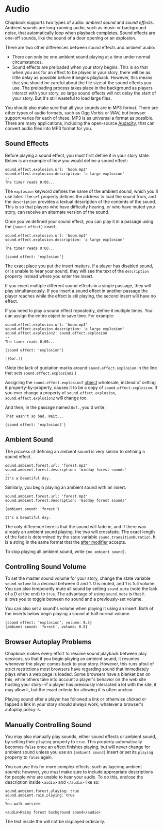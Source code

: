 # Audio

Chapbook supports two types of audio: _ambient sound_ and _sound effects_. Ambient sounds are long-running audio, such as music or background noise, that automatically loop when playback completes. Sound effects are one-off sounds, like the sound of a door opening or an explosion.

There are two other differences between sound effects and ambient audio:

- There can only be one ambient sound playing at a time under normal circumstances.
- Sound effects are preloaded when your story begins. This is so that when you ask for an effect to be played in your story, there will be as little delay as possible before it begins playback. However, this means that you should be careful about the file size of the sound effects you use. The preloading process takes place in the background as players interact with your story, so large sound effects will not delay the start of your story. But it's still wasteful to load large files.

You should also make sure that all your sounds are in MP3 format. There are other types of audio formats, such as Ogg Vorbis or WAV, but browser support varies for each of these. MP3 is as universal a format as possible. There are many applications, including the open-source [Audacity], that can convert audio files into MP3 format for you.

## Sound Effects

Before playing a sound effect, you must first define it in your story state. Below is an example of how you would define a sound effect:

```
sound.effect.explosion.url: 'boom.mp3'
sound.effect.explosion.description: 'a large explosion'
--
The timer reads 0:00...
```

The `explosion` keyword defines the name of the ambient sound, which you'll use later. The `url` property defines the address to load the sound from, and the `description` provides a textual description of the contents of the sound. This is so that players who have difficulty hearing, or who have muted your story, can receive an alternate version of the sound.

Once you've defined your sound effect, you can play it in a passage using the `{sound effect}` insert.

```
sound.effect.explosion.url: 'boom.mp3'
sound.effect.explosion.description: 'a large explosion'
--
The timer reads 0:00...

{sound effect: 'explosion'}
```

The exact place you put the insert matters. If a player has disabled sound, or is unable to hear your sound, they will see the text of the `description` property instead where you enter the insert.

If you insert multiple different sound effects in a single passage, they will play simultaneously. If you insert a sound effect in another passage the player reaches while the effect is stil playing, the second insert will have no effect.

If you need to play a sound effect repeatedly, define it multiple times. You can assign the entire object to save time. For example:

```
sound.effect.explosion.url: 'boom.mp3'
sound.effect.explosion.description: 'a large explosion'
sound.effect.explosion2: sound.effect.explosion
--
The timer reads 0:00...

{sound effect: 'explosion'}

[[Oof.]]
```

(Note the lack of quotation marks around `sound.effect.explosion` in the line that sets `sound.effect.explosion2`.)

Assigning the `sound.effect.explosion2` [object] wholesale, instead of setting it property-by-property, causes it to be a copy of `sound.effect.explosion`. If you ever change a property of `sound.effect.explosion`, `sound.effect.explosion2` will change too.

And then, in the passage named `Oof.`, you'd write:

```
That wasn't so bad. Wait...

{sound effect: 'explosion2'}
```

## Ambient Sound

The process of defining an ambient sound is very similar to defining a sound effect.

```
sound.ambient.forest.url: 'forest.mp3'
sound.ambient.forest.description: 'midday forest sounds'
--
It's a beautiful day.
```

Similarly, you begin playing an ambient sound with an insert:

```
sound.ambient.forest.url: 'forest.mp3'
sound.ambient.forest.description: 'midday forest sounds'
--
{ambient sound: 'forest'}

It's a beautiful day.

```

The only difference here is that the sound will fade in, and if there was already an ambient sound playing, the two will crossfade. The exact length of the fade is determined by the state variable `sound.transitionDuration`. It is a string in the same format that the [after modifier] accepts.

To stop playing all ambient sound, write `{no ambient sound}`.

## Controlling Sound Volume

To set the master sound volume for your story, change the state variable `sound.volume` to a decimal between 0 and 1. 0 is muted, and 1 is full volume. You can also temporarily mute all sound by setting `sound.mute` (note the lack of a D at the end) to `true`. The advantage of using `sound.mute` is that it allows you to toggle between no sound and a previously-set volume.

You can also set a sound's volume when playing it using an insert. Both of the inserts below begin playing a sound at half normal volume.

```
{sound effect: 'explosion', volume: 0.5}
{ambient sound: 'forest', volume: 0.5}
```

## Browser Autoplay Problems

Chapbook makes every effort to resume sound playback between play sessions, so that if you begin playing an ambient sound, it resumes whenever the player comes back to your story. However, this runs afoul of strict restrictions most browsers have regarding sound that immediately plays when a web page is loaded. Some browsers have a blanket ban on this, while others take into account a player's behavior on the web site hosting your story--if a player has previously interacted a lot with the site, it may allow it, but the exact criteria for allowing it is often unclear.

Playing sound after a player has followed a link or otherwise clicked or tapped a link in your story should always work, whatever a browser's autoplay policy is.

## Manually Controlling Sound

You may also manually play sounds, either sound effects or ambient sound, by setting their `playing` property to `true`. This property automatically becomes `false` once an effect finishes playing, but will never change for ambient sound unless you use an `{ambient sound}` insert or set its `playing` property to `false` again.

You can use this for more complex effects, such as layering ambient sounds; however, you *must* make sure to include appropriate descriptions for people who are unable to hear your audio. To do this, enclose the description inside `<audio>` and `</audio>` like so:

```
sound.ambient.forest.playing: true
sound.ambient.rain.playing: true
--
You walk outside.

<audio>Rainy forest background sound</audio>
```

The text inside the will not be displayed ordinarily.

[Audacity]: https://www.audacityteam.org/
[object]: ../state/objects-and-lookups.md
[after modifier]: ../modifiers-and-inserts/delayed-text.md